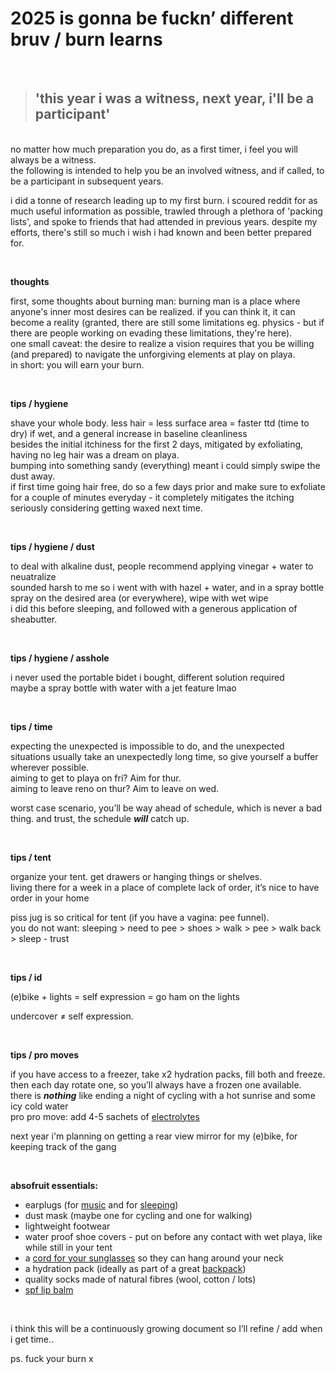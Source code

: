 # 2025 is gonna be fuckn’ different bruv / burn learns

<br>

> ## **'this year i was a witness, next year, i'll be a participant'**

<br>
no matter how much preparation you do, as a first timer, i feel you will always be a witness.<br>
the following is intended to help you be an involved witness, and if called, to be a participant in subsequent years.

i did a tonne of research leading up to my first burn. i scoured reddit for as much useful information as possible, trawled through a plethora of 'packing lists', and spoke to friends that had attended in previous years. despite my efforts, there's still so much i wish i had known and been better prepared for.


<br>


**thoughts**

first, some thoughts about burning man:
burning man is a place where anyone's inner most desires can be realized. if you can think it, it can become a reality (granted, there are still some limitations eg. physics - but if there are people working on evading these limitations, they're here).<br>
one small caveat: the desire to realize a vision requires that you be willing (and prepared) to navigate the unforgiving elements at play on playa.<br>
in short: you will earn your burn.


<br>


**tips / hygiene**

shave your whole body. less hair = less surface area = faster ttd (time to dry) if wet, and a general increase in baseline cleanliness<br>
besides the initial itchiness for the first 2 days, mitigated by exfoliating, having no leg hair was a dream on playa.<br>
bumping into something sandy (everything) meant i could simply swipe the dust away.<br>
if first time going hair free, do so a few days prior and make sure to exfoliate for a couple of minutes everyday - it completely mitigates the itching<br>
seriously considering getting waxed next time.


<br>


**tips / hygiene / dust**

to deal with alkaline dust, people recommend applying vinegar + water to neuatralize<br>
sounded harsh to me so i went with with hazel + water, and in a spray bottle<br>
spray on the desired area (or everywhere), wipe with wet wipe<br>
i did this before sleeping, and followed with a generous application of sheabutter.


<br>


**tips / hygiene / asshole**

i never used the portable bidet i bought, different solution required<br>
maybe a spray bottle with water with a jet feature lmao


<br>



**tips / time**

expecting the unexpected is impossible to do, and the unexpected situations usually take an unexpectedly long time, so give yourself a buffer wherever possible.<br>
aiming to get to playa on fri? Aim for thur. <br>
aiming to leave reno on thur? Aim to leave on wed.  

worst case scenario, you’ll be way ahead of schedule, which is never a bad thing. and trust, the schedule ***will*** catch up.


<br>



**tips / tent**

organize your tent. get drawers or hanging things or shelves.<br>
living there for a week in a place of complete lack of order, it’s nice to have order in your home

piss jug is so critical for tent (if you have a vagina: pee funnel).<br>
you do not want: sleeping > need to pee > shoes > walk > pee > walk back > sleep - trust



<br>





**tips / id**

(e)bike + lights = self expression = go ham on the lights

undercover ≠ self expression.


<br>


**tips / pro moves**

if you have access to a freezer, take x2 hydration packs, fill both and freeze.<br>
then each day rotate one, so you’ll always have a frozen one available.<br>
there is ***nothing*** like ending a night of cycling with a hot sunrise and some icy cold water<br>
pro pro move:  add 4-5 sachets of [electrolytes](https://drinklmnt.com)

next year i'm planning on getting a rear view mirror for my (e)bike, for keeping track of the gang<br>


<br>

**absofruit essentials:**

- earplugs (for [music](https://www.earpeace.com/products/music-earplugs?srsltid=AfmBOopBT1oMBSt0o9edy9mjAdCPffVi97jPNxZ6yPGePovGvrLGwwbh) and for [sleeping](https://a.co/d/1uMEb0b))
- dust mask (maybe one for cycling and one for walking)
- lightweight footwear
- water proof shoe covers - put on before any contact with wet playa, like while still in your tent
- a [cord for your sunglasses](https://a.co/d/8SkrU7T) so they can hang around your neck
- a hydration pack (ideally as part of a great [backpack](https://a.co/d/elNeBa4))
- quality socks made of natural fibres (wool, cotton / lots)
- [spf lip balm](https://a.co/d/9a8PT9h)


<br>

i think this will be a continuously growing document so I’ll refine / add when i get time..

ps. fuck your burn x

<br>

<br>

<br>

<br>
